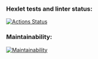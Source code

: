### Hexlet tests and linter status:
[![Actions Status](https://github.com/maxtiish/java-project-72/actions/workflows/hexlet-check.yml/badge.svg)](https://github.com/maxtiish/java-project-72/actions)
### Maintainability:
[![Maintainability](https://api.codeclimate.com/v1/badges/5db4713cb5c5014898c5/maintainability)](https://codeclimate.com/github/maxtiish/java-project-72/maintainability)
